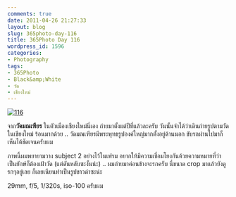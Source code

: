 ```yaml
---
comments: true
date: 2011-04-26 21:27:33
layout: blog
slug: 365photo-day-116
title: 365Photo Day 116
wordpress_id: 1596
categories:
- Photography
tags:
- 365Photo
- Black&amp;White
- วัด
- เชียงใหม่
---
```


[![116](http://files.armno.in.th/uploads/2011/04/116_thumb.jpg)](http://files.armno.in.th/uploads/2011/04/116.jpg)

จาก**วัดมณเฑียร** ในตัวเมืองเชียงใหม่นี่เอง ถ่ายมาตั้งแต่ปีที่แล้วละครับ วันนั้นจำได้ว่าเดินถ่ายรูปตามวัดในเชียงใหม่ ร้อนมากด้วย .. วัดมณเฑียรมีพระพุทธรูปองค์ใหญ่มากตั้งอยู่ด้านนอก ขับรถผ่านไปมาก็เห็นได้ชัดเจนครับผม

ภาพนี้ผมพยายามวาง subject 2 อย่างไว้ในเฟรม อยากให้มีความเชื่อมโยงกันด้วยความหมายที่ว่า เป็นยักษ์ก็ต้องเฝ้าวัด (แต่ดันหลับซะงั้นน่ะ) .. ผมถ่ายมาค่อนข้างจะรกครับ นี่ขนาด crop มาแล้วยังดูรกๆอยู่เลย ก็เลยเนียนทำเป็นรูปขาวดำซะน่ะ

29mm, f/5, 1/320s, iso-100 ครับผม
